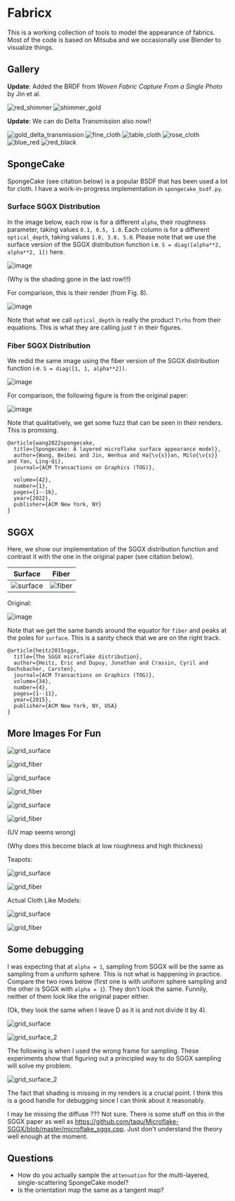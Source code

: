 # Fabricx

This is a working collection of tools to model the appearance of fabrics. Most of the code is based on Mitsuba and we occasionally use Blender to visualize things.

## Gallery 

**Update**: Added the BRDF from _Woven Fabric Capture From a Single Photo_ by Jin et al. 

![red_shimmer](https://github.com/Vrroom/fabricx/assets/7254326/51bf2e98-701a-4551-b506-772273869d72)
![shimmer_gold](https://github.com/Vrroom/fabricx/assets/7254326/0b37ab15-6947-4491-a5e7-2bde4bc358af)

**Update**: We can do Delta Transmission also now!!

![gold_delta_transmission](https://github.com/Vrroom/fabricx/assets/7254326/33b3e929-717d-464b-898a-6352b7b5bacd)
![fine_cloth](https://github.com/Vrroom/fabricx/assets/7254326/b84afd55-b026-4f83-b63d-0b53ed1e2567)
![table_cloth](https://github.com/Vrroom/fabricx/assets/7254326/61d5e9ff-b20c-4149-8531-c428b5d7e4c9)
![rose_cloth](https://github.com/Vrroom/fabricx/assets/7254326/48126913-3790-4944-8793-ac7dc5ac5f21)
![blue_red](https://github.com/Vrroom/fabricx/assets/7254326/601bdd56-9d7c-41da-943d-b93498333829)
![red_black](https://github.com/Vrroom/fabricx/assets/7254326/c5c03ad7-b253-4f68-a526-d052ab96b8be)


## SpongeCake 

SpongeCake (see citation below) is a popular BSDF that has been used a lot for cloth. I have a work-in-progress implementation in `spongecake_bsdf.py`. 

### Surface SGGX Distribution

In the image below, each row is for a different `alpha`, their roughness parameter, taking values `0.1, 0.5, 1.0`. Each column is for a different `optical_depth`, taking values `1.0, 3.0, 5.0`. Please note that we use the surface version of the SGGX distribution function i.e. `S = diag([alpha**2, alpha**2, 1])` here.

![image](https://github.com/Vrroom/fabricx/assets/7254326/041dd93f-66ab-4fe1-863c-e3717fb8189e)

(Why is the shading gone in the last row!!!)

For comparison, this is their render (from Fig. 8).

![image](https://github.com/Vrroom/fabricx/assets/7254326/9bdbd29a-89c5-481d-ad44-b98baa45d8aa)

Note that what we call `optical_depth` is really the product `T\rho` from their equations. This is what they are calling just `T` in their figures.

### Fiber SGGX Distribution

We redid the same image using the fiber version of the SGGX distribution function i.e. `S = diag([1, 1, alpha**2])`. 

![image](https://github.com/Vrroom/fabricx/assets/7254326/7239e6a2-a736-4c6d-bdff-126d6adf7559)

For comparison, the following figure is from the original paper:

![image](https://github.com/Vrroom/fabricx/assets/7254326/799bc42e-c9c3-45e5-b8a3-4c3248629084)

Note that qualitatively, we get some fuzz that can be seen in their renders. This is promising. 

```
@article{wang2022spongecake,
  title={Spongecake: A layered microflake surface appearance model},
  author={Wang, Beibei and Jin, Wenhua and Ha{\v{s}}an, Milo{\v{s}} and Yan, Ling-Qi},
  journal={ACM Transactions on Graphics (TOG)},

  volume={42},
  number={1},
  pages={1--16},
  year={2022},
  publisher={ACM New York, NY}
}
```
## SGGX 

Here, we show our implementation of the SGGX distribution function and contrast it with the one in the original paper (see citation below). 

| Surface | Fiber |
|---------|-------|
|![surface](https://github.com/Vrroom/fabricx/assets/7254326/55e72bd2-8182-4b82-88c3-08aac8337a9a) | ![fiber](https://github.com/Vrroom/fabricx/assets/7254326/28bd250b-1e3f-4f39-b632-d92a505b7d6f) |



Original:

![image](https://github.com/Vrroom/fabricx/assets/7254326/48f2f9ff-0db8-4f07-9260-71dc1d0d0cf0)

Note that we get the same bands around the equator for `fiber` and peaks at the poles for `surface`. This is a sanity check that we are on the right track.  

```
@article{heitz2015sggx,
  title={The SGGX microflake distribution},
  author={Heitz, Eric and Dupuy, Jonathan and Crassin, Cyril and Dachsbacher, Carsten},
  journal={ACM Transactions on Graphics (TOG)},
  volume={34},
  number={4},
  pages={1--11},
  year={2015},
  publisher={ACM New York, NY, USA}
}
```

## More Images For Fun

![grid_surface](https://github.com/Vrroom/fabricx/assets/7254326/d98ada88-1b13-44d0-b9c2-3cb448bc7027)

![grid_fiber](https://github.com/Vrroom/fabricx/assets/7254326/ea27b3ba-2c58-45c8-8a8d-6fcbc33b79b4)

![grid_surface](https://github.com/Vrroom/fabricx/assets/7254326/19b4e532-ef05-4358-829b-e55ddba7cda0)

![grid_fiber](https://github.com/Vrroom/fabricx/assets/7254326/a51e1eb7-c4cd-46b9-af20-28ff77dd9ebf)

![grid_surface](https://github.com/Vrroom/fabricx/assets/7254326/b0e6e157-342c-43f5-8e44-923be409e0fa)

![grid_fiber](https://github.com/Vrroom/fabricx/assets/7254326/03de6b63-20a1-45aa-85a1-c6e1ded29c45)

(UV map seems wrong)

(Why does this become black at low roughness and high thickness)

Teapots: 

![grid_surface](https://github.com/Vrroom/fabricx/assets/7254326/39e3aee9-a188-4404-9c98-80c136b9e16f)

![grid_fiber](https://github.com/Vrroom/fabricx/assets/7254326/564c75af-9720-4643-91e3-a5b8cc4bcd05)

Actual Cloth Like Models: 

![grid_surface](https://github.com/Vrroom/fabricx/assets/7254326/91ffc55f-b6e7-47d6-9b13-c1cb551f93a3)

![grid_fiber](https://github.com/Vrroom/fabricx/assets/7254326/a3511cf9-e71f-4f80-b372-139c2425ffb8)


## Some debugging 

I was expecting that at `alpha = 1`, sampling from SGGX will be the same as sampling from a uniform sphere. This is not what is happening in practice. Compare the two rows below (first one is with uniform sphere sampling and the other is SGGX with `alpha = 1`). They don't look the same. Funnily, neither of them look like the original paper either. 

(Ok, they look the same when I leave D as it is and not divide it by 4). 

![grid_surface](https://github.com/Vrroom/fabricx/assets/7254326/9d7590cb-006b-4fc9-86e8-7f37ce0a2147)

![grid_surface_2](https://github.com/Vrroom/fabricx/assets/7254326/db62de41-4f15-4594-8cf0-c8e8b8f585c0)

The following is when I used the wrong frame for sampling. These experiments show that figuring out a principled way to do SGGX sampling will solve my problem. 

![grid_surface_2](https://github.com/Vrroom/fabricx/assets/7254326/ea74c576-5d9d-4fc9-a49a-f0c2d56f9eaa)

The fact that shading is missing in my renders is a crucial point. I think this is a good handle for debugging since I can think about it reasonably.

I may be missing the diffuse ??? Not sure. There is some stuff on this in the SGGX paper as well as https://github.com/taqu/Microflake-SGGX/blob/master/microflake_sggx.cpp. Just don't understand the theory well enough at the moment. 


## Questions

* How do you actually sample the `attenuation` for the multi-layered, single-scattering SpongeCake model? 
* Is the orientation map the same as a tangent map? 
